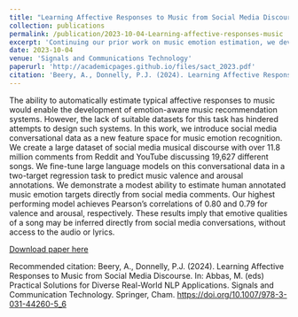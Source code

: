 ```yaml
---
title: "Learning Affective Responses to Music from Social Media Discourse"
collection: publications
permalink: /publication/2023-10-04-Learning-affective-responses-music
excerpt: 'Continuing our prior work on music emotion estimation, we develop a large dataset of musically relevant social media discourse and train a BERT-based lanugage model to predict musical valence and arousal, achieving state-of-the-art performance on the task of estimating music emotion.'
date: 2023-10-04
venue: 'Signals and Communications Technology'
paperurl: 'http://academicpages.github.io/files/sact_2023.pdf'
citation: 'Beery, A., Donnelly, P.J. (2024). Learning Affective Responses to Music from Social Media Discourse. In: Abbas, M. (eds) Practical Solutions for Diverse Real-World NLP Applications. Signals and Communication Technology. Springer, Cham. https://doi.org/10.1007/978-3-031-44260-5_6'
---
```

The ability to automatically estimate typical affective responses to music would enable the development of emotion-aware music recommendation systems. However, the lack of suitable datasets for this task has hindered attempts to design such systems. In this work, we introduce social media conversational data as a new feature space for music emotion recognition. We create a large dataset of social media musical discourse with over 11.8 million comments from Reddit and YouTube discussing 19,627 different songs. We fine-tune large language models on this conversational data in a two-target regression task to predict music valence and arousal annotations. We demonstrate a modest ability to estimate human annotated music emotion targets directly from social media comments. Our highest performing model achieves Pearson’s correlations of 0.80 and 0.79 for valence and arousal, respectively. These results imply that emotive qualities of a song may be inferred directly from social media conversations, without access to the audio or lyrics.

[Download paper here](http://aidan-b1409.github.io/files/sact_2023.pdf)

Recommended citation: Beery, A., Donnelly, P.J. (2024). Learning Affective Responses to Music from Social Media Discourse. In: Abbas, M. (eds) Practical Solutions for Diverse Real-World NLP Applications. Signals and Communication Technology. Springer, Cham. https://doi.org/10.1007/978-3-031-44260-5_6
